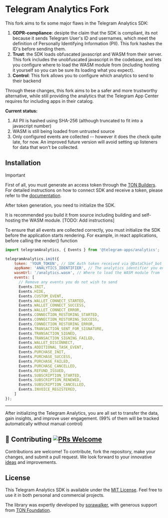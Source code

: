 # Telegram Analytics Fork

This fork aims to fix some major flaws in the Telegram Analytics SDK:

1. **GDPR-compliance**: desipte the claim that the SDK is compliant, its not because it sends Telegram User's ID and usernames, which meet the definition of Personally Identifying Information (PII). This fork hashes the ID's before sending them.
2. **Trust**: the SDK loads obfuscated javascript and WASM from their server. This fork includes the unobfuscated javascript in the codebase, and lets you configure where to load the WASM module from (including hosting it yourself so you can be sure its loading what you expect).
3. **Control**: This fork allows you to configure which analytics to send to their backend

Through these changes, this fork aims to be a safer and more trustworthy alternative, while still providing the analytics that the Telegram App Center requires for including apps in their catalog.

**Current status:**

1. All PII is hashed using SHA-256 (although truncated to fit into a javascript number)
2. WASM is still being loaded from untrusted source
3. Only configured events are collected -- however it does the check quite late, for now. An improved future version will avoid setting up listeners for data that won't be collected.

## Installation

> [!IMPORTANT]
>First of all, you must generate an access token through the [TON Builders](https://builders.ton.org). For detailed instructions on how to connect SDK and receive a token, please refer to the [documentation](https://docs.tganalytics.xyz/).

After token generation, you need to initialize the SDK.

It is recommended you build it from source including building and self-hosting the WASM module. [TODO: Add instructions]

To ensure that all events are collected correctly, you must initialize the SDK before the application starts rendering. For example, in react applications, before calling the render() function

```javascript
import telegramAnalytics, { Events } from '@telegram-apps/analytics';

telegramAnalytics.init({
    token: 'YOUR_TOKEN', // SDK Auth token received via @DataChief_bot
    appName: 'ANALYTICS_IDENTIFIER', // The analytics identifier you entered in @DataChief_bot
    wasmUrl: '/analytics.wasm', // Where to load the WASM module from
    events: [
      // Remove any events you do not wish to send
      Events.INIT,
      Events.HIDE,
      Events.CUSTOM_EVENT,
      Events.WALLET_CONNECT_STARTED,
      Events.WALLET_CONNECT_SUCCESS,
      Events.WALLET_CONNECT_ERROR,
      Events.CONNECTION_RESTORING_STARTED,
      Events.CONNECTION_RESTORING_SUCCESS,
      Events.CONNECTION_RESTORING_ERROR,
      Events.TRANSACTION_SENT_FOR_SIGNATURE,
      Events.TRANSACTION_SIGNED,
      Events.TRANSACTION_SIGNING_FAILED,
      Events.WALLET_DISCONNECT,
      Events.ADDITIONAL_TASK_EVENT,
      Events.PURCHASE_INIT,
      Events.PURCHASE_SUCCESS,
      Events.PURCHASE_FAILED,
      Events.PURCHASE_CANCELLED,
      Events.REFUND_ISSUED,
      Events.SUBSCRIPTION_STARTED,
      Events.SUBSCRIPTION_RENEWED,
      Events.SUBSCRIPTION_CANCELLED,
      Events.INVOICE_REGISTERED,
    ]
});
```

-----

After initializing the Telegram Analytics, you are all set to transfer the data, gain insights, and improve user engagement. (99% of them will be tracked automatically without manual control)

## 🤝 Contributing [![PRs Welcome](https://img.shields.io/badge/PRs-welcome-brightgreen.svg?style=flat-square)](http://makeapullrequest.com)

Contributions are welcome! To contribute, fork the repository, make your changes, and submit a pull request. We look forward to your innovative [ideas](https://github.com/Telegram-Mini-Apps/TelegramAnalytics/pulls) and improvements.

## License

This Telegram Analytics SDK is available under the [MIT License](https://opensource.org/license/mit). Feel free to use it in both personal and commercial projects.

The library was expertly developed by [sorawalker](https://github.com/sorawalker), with generous support from [TON Foundation](https://github.com/ton-society/grants-and-bounties/).
